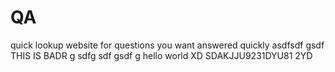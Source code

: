 # QA
quick lookup website for questions you want answered quickly
asdfsdf
gsdf\
THIS IS BADR
g
sdfg
sdf
gsdf
g
hello world XD SDAKJJU9231DYU81 2YD